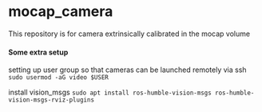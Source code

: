 # mocap_camera
This repository is for camera extrinsically calibrated in the mocap volume

#### Some extra setup
setting up user group so that cameras can be launched remotely via ssh
`sudo usermod -aG video $USER`

install vision_msgs
`sudo apt install ros-humble-vision-msgs ros-humble-vision-msgs-rviz-plugins`